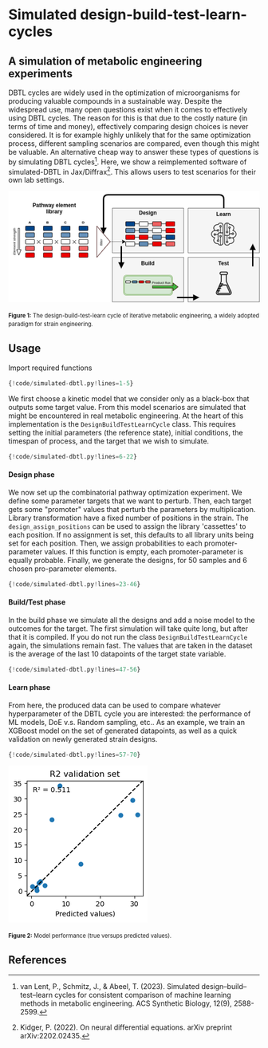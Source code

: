 # Simulated design-build-test-learn-cycles

## A simulation of metabolic engineering experiments
DBTL cycles are widely used in the optimization of microorganisms for producing valuable compounds 
in a sustainable way. Despite the widespread use, many open questions exist when it comes to effectively 
using DBTL cycles. The reason for this is that due to the costly nature (in terms of time and money), 
effectively comparing design choices is never considered. 
It is for example highly unlikely that for the same optimization process, 
different sampling scenarios are compared, even though this might be valuable. 
An alternative cheap way to answer these types of questions is by simulating DBTL cycles[^1]. Here, we show a reimplemented software of simulated-DBTL in Jax/Diffrax[^2]. This allows users to test scenarios for their own lab settings. 

![sim-dbtl](images/dbtl_figure.png)

<span style="font-size: 0.8em;"><b>Figure 1:</b> The design-build-test-learn cycle of iterative metabolic engineering, a widely adopted paradigm for strain engineering.</span>

## Usage
Import required functions
```python
{!code/simulated-dbtl.py!lines=1-5}
```

We first choose a kinetic model that we consider only as a black-box that outputs some target value. 
From this model scenarios are simulated that might be encountered in real metabolic engineering. 
At the heart of this implementation is the `DesignBuildTestLearnCycle` class. 
This requires setting the initial parameters (the reference state), initial conditions, 
the timespan of process, and the target that we wish to simulate.

```python
{!code/simulated-dbtl.py!lines=6-22}

```

#### Design phase
We now set up the combinatorial pathway optimization experiment. 
We define some parameter targets that we want to perturb. 
Then, each target gets some "promoter" values that perturb the parameters by 
multiplication. Library transformation have a fixed number of positions in the strain. The 
`design_assign_positions` can be used to assign the library 'cassettes' to each position. 
If no assignment is set, this defaults to all library units being set for each position. 
Then, we assign probabilities to each promoter-parameter values. If this function is empty, each promoter-parameter is equally probable. 
Finally, we generate the designs, for 50 samples and 6 chosen pro-parameter elements. 
```python
{!code/simulated-dbtl.py!lines=23-46}

```

#### Build/Test phase
In the build phase we simulate all the designs and add a noise model to the outcomes for the target. The first simulation will take quite long, but after that it is compiled. If you do not run the class `DesignBuildTestLearnCycle` again, the simulations remain fast. The values that are taken in the dataset is the average of the last 10 datapoints of the target state variable.

```python
{!code/simulated-dbtl.py!lines=47-56}
```

#### Learn phase
From here, the produced data can be used to compare whatever hyperparameter of the DBTL cycle you are interested: the performance of ML models, DoE v.s. Random sampling, etc.. As an example, we train an XGBoost model on the set of generated datapoints, as well as a quick validation on newly generated strain designs.
```python
{!code/simulated-dbtl.py!lines=57-70}
```

![plot_validate](images/validate.png)

<span style="font-size: 0.8em;"><b>Figure 2:</b> Model performance (true versups predicted values).</span>
 


## References
[^1]: van Lent, P., Schmitz, J., & Abeel, T. (2023). Simulated design–build–test–learn cycles for consistent comparison of machine learning methods in metabolic engineering. ACS Synthetic Biology, 12(9), 2588-2599.

[^2]: Kidger, P. (2022). On neural differential equations. arXiv preprint arXiv:2202.02435.
